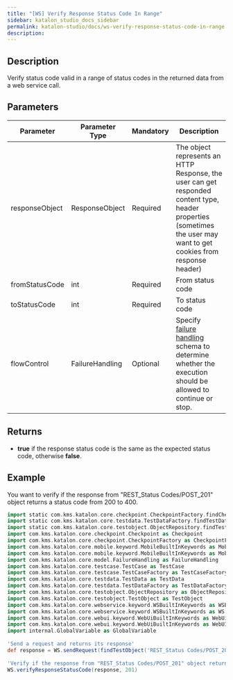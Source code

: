 ```yaml
---
title: "[WS] Verify Response Status Code In Range" 
sidebar: katalon_studio_docs_sidebar
permalink: katalon-studio/docs/ws-verify-response-status-code-in-range.html 
description: 
---
```

Description
-----------

Verify status code valid in a range of status codes in the returned data from a web service call.

Parameters
----------

<table class="wrapped confluenceTable" style="table-layout: fixed;"><thead><tr><th class="xtd-0-0 confluenceTh" style="">Parameter</th><th class="xtd-0-1 confluenceTh" style="">Parameter Type</th><th class="xtd-0-2 confluenceTh" style="">Mandatory</th><th class="xtd-0-3 confluenceTh" style="">Description</th></tr></thead><tbody style=""><tr class="xtr-1" style=""><td class="xtd-1-0 confluenceTd" style=""><span style="">responseObject</span></td><td class="xtd-1-1 confluenceTd" style=""><span style="">ResponseObject</span></td><td class="xtd-1-2 confluenceTd" style="">Required</td><td class="xtd-1-3 confluenceTd" style=""><span style="">The object represents an HTTP Response, the user can get responded content type, header properties (sometimes the user may want to get cookies from response header)</span></td></tr><tr class="xtr-2" style=""><td class="xtd-2-0 confluenceTd" colspan="1" style="">fromStatusCode</td><td class="xtd-2-1 confluenceTd" colspan="1" style="">int</td><td class="xtd-2-2 confluenceTd" colspan="1" style="">Required</td><td class="xtd-2-3 confluenceTd" colspan="1" style="">From status code</td></tr><tr class="xtr-3" style=""><td class="xtd-3-0 confluenceTd" colspan="1" style="">toStatusCode</td><td class="xtd-3-1 confluenceTd" colspan="1" style="">int</td><td class="xtd-3-2 confluenceTd" colspan="1" style="">Required</td><td class="xtd-3-3 confluenceTd" colspan="1" style="">To status code</td></tr><tr class="xtr-4" style=""><td class="xtd-4-0 confluenceTd" style=""><span style="">flowControl</span></td><td class="xtd-4-1 confluenceTd" style=""><span style="">FailureHandling</span></td><td class="xtd-4-2 confluenceTd" style="">Optional</td><td class="xtd-4-3 confluenceTd" style=""><span style="">Spec</span><span style="">ify </span><a href="https://docs.katalon.com/x/qAAM" rel="nofollow" style="">failure handling</a><span style=""> schema to determine whether the execution should be allowed to continue or stop.</span></td></tr></tbody></table>

Returns
-------

*   **true** if the response status code is the same as the expected status code, otherwise **false**.

Example
-------

You want to verify if the response from "REST\_Status Codes/POST\_201" object returns a status code from 200 to 400.

```groovy
import static com.kms.katalon.core.checkpoint.CheckpointFactory.findCheckpointimport static com.kms.katalon.core.testcase.TestCaseFactory.findTestCase
import static com.kms.katalon.core.testdata.TestDataFactory.findTestData
import static com.kms.katalon.core.testobject.ObjectRepository.findTestObject
import com.kms.katalon.core.checkpoint.Checkpoint as Checkpoint
import com.kms.katalon.core.checkpoint.CheckpointFactory as CheckpointFactory
import com.kms.katalon.core.mobile.keyword.MobileBuiltInKeywords as MobileBuiltInKeywords
import com.kms.katalon.core.mobile.keyword.MobileBuiltInKeywords as Mobile
import com.kms.katalon.core.model.FailureHandling as FailureHandling
import com.kms.katalon.core.testcase.TestCase as TestCase
import com.kms.katalon.core.testcase.TestCaseFactory as TestCaseFactory
import com.kms.katalon.core.testdata.TestData as TestData
import com.kms.katalon.core.testdata.TestDataFactory as TestDataFactory
import com.kms.katalon.core.testobject.ObjectRepository as ObjectRepository
import com.kms.katalon.core.testobject.TestObject as TestObject
import com.kms.katalon.core.webservice.keyword.WSBuiltInKeywords as WSBuiltInKeywords
import com.kms.katalon.core.webservice.keyword.WSBuiltInKeywords as WS
import com.kms.katalon.core.webui.keyword.WebUiBuiltInKeywords as WebUiBuiltInKeywords
import com.kms.katalon.core.webui.keyword.WebUiBuiltInKeywords as WebUI
import internal.GlobalVariable as GlobalVariable
  
'Send a request and returns its response'
def response = WS.sendRequest(findTestObject('REST_Status Codes/POST_201'))
 
'Verify if the response from "REST_Status Codes/POST_201" object returns a status code from 200 to 400'
WS.verifyResponseStatusCode(response, 201)
```
